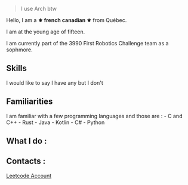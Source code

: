 > I use Arch btw

Hello, I am a **⚜️ french canadian ⚜️** from Québec.

I am at the young age of fifteen.

I am currently part of the 3990 First Robotics Challenge team as a sophmore.


## Skills
  I would like to say I have any but I don't
## Familiarities
  I am familiar with a few programming languages and those are : 
    - C and C++
    - Rust
    - Java
    - Kotlin
    - C#
    - Python
## What I do : 
  



## Contacts :
  
  [Leetcode Account](https://leetcode.com/u/DjalLovesCode/)

<!--
**Djalcoding/Djalcoding** is a ✨ _special_ ✨ repository because its `README.md` (this file) appears on your GitHub profile.

Here are some ideas to get you started:

- 🔭 I’m currently working on ...
- 🌱 I’m currently learning ...
- 👯 I’m looking to collaborate on ...
- 🤔 I’m looking for help with ...
- 💬 Ask me about ...
- 📫 How to reach me: ...
- 😄 Pronouns: ...
- ⚡ Fun fact: ...
-->
